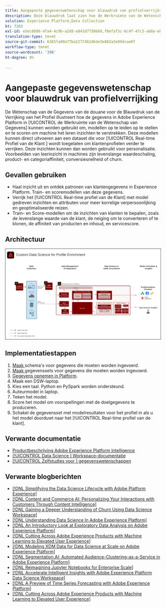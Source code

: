 ```yaml
---
title: Aangepaste gegevenswetenschap voor blauwdruk van profielverrijking
description: Deze blauwdruk laat zien hoe de Werkruimte van de Wetenschap van Gegevens van Adobe Experience Platform gegevens binnen Experience Platform kan gebruiken om, modellen op te leiden, op te stellen en te scoren om machine het leren inzichten van de gegevens te verstrekken.
solution: Experience Platform,Data Collection
kt: 7203
exl-id: e5ec6886-4fa4-4c9b-a2d8-e843d7758669,f0efaf3c-6c4f-47c3-ab8a-e8e146dd071c
translation-type: tm+mt
source-git-commit: 6365fa00a77ba22774b2d6de3e882a3e09dcae0f
workflow-type: tm+mt
source-wordcount: '398'
ht-degree: 0%

---
```


# Aangepaste gegevenswetenschap voor blauwdruk van profielverrijking

De Wetenschap van de Gegevens van de douane voor de Blauwdruk van de Verrijking van het Profiel illustreert hoe de gegevens in Adobe Experience Platform in [!UICONTROL de Werkruimte van de Wetenschap van Gegevens] kunnen worden gebruikt om, modellen op te leiden op te stellen en te scoren om machine het leren inzichten te verstrekken. Deze modellen kunnen direct uitvoeren aan een dataset die voor [!UICONTROL Real-time Profiel van de Klant ] wordt toegelaten om klantenprofielen verder te verrijken. Deze inzichten kunnen dan worden gebruikt voor personalisatie. Voorbeelden van leerinzicht in machines zijn levenslange waardeschaling, product- en categoriaffiniteit, conversiesnelheid of churn.

## Gevallen gebruiken

* Haal inzicht uit en ontdek patronen van klantengegevens in Experience Platform. Train- en scoremodellen van deze gegevens.
* Verrijk het [!UICONTROL Real-time profiel van de Klant] met model gedreven inzichten en attributen voor meer korrelige verpersoonlijking en geoptimaliseerde reizen.
* Train- en Score-modellen om de inzichten van klanten te bepalen, zoals de levenslange waarde van de klant, de neiging om te converteren of te klonen, de affiniteit van producten en inhoud, en servicescore.

## Architectuur

<img src="assets/data_science.svg" alt="Referentiearchitectuur voor de Custom Data Science for Profile Enrichment Blueprint" style="border:1px solid #4a4a4a" />

## Implementatiestappen

1. [Maak ](https://experienceleague.adobe.com/docs/platform-learn/tutorials/schemas/create-a-schema.html) schema&#39;s voor gegevens die moeten worden ingevoerd.
1. [Maak ](https://experienceleague.adobe.com/docs/platform-learn/tutorials/data-ingestion/create-datasets-and-ingest-data.html) gegevenssets voor gegevens die moeten worden ingevoerd.
1. [Gegevens opnemen in Platform](https://experienceleague.adobe.com/?recommended=ExperiencePlatform-D-1-2020.1.dataingestion).
1. Maak een DSW-laptop.
1. Kies een taal. Python en PySpark worden ondersteund.
1. Auteurmodel in laptop.
1. Teken het model.
1. Score het model om voorspellingen met de doelgegevens te produceren.
1. Schakel de gegevensset met modelresultaten voor het profiel in als u het model doorduwt naar het [!UICONTROL Real-time profiel van de klant].

## Verwante documentatie

* [Productbeschrijving Adobe Experience Platform Intelligence](https://helpx.adobe.com/legal/product-descriptions/adobe-experience-platform-intelligence---product-description.html)
* [[!UICONTROL Data Science ] Workspace-documentatie](https://experienceleague.adobe.com/docs/experience-platform/data-science-workspace/home.html?lang=en)
* [[!UICONTROL Zelfstudies voor ] gegevenswetenschappen](https://experienceleague.adobe.com/docs/platform-learn/tutorials/data-science-workspace/understanding-data-science-workspace.html)

## Verwante blogberichten

* [[!DNL Simplifying the Data Science Lifecycle with Adobe Platform Experience]](https://medium.com/adobetech/simplifying-the-data-science-lifecycle-with-adobe-platform-experience-8ea4f056d82f)
* [[!DNL Content and Commerce AI: Personalizing Your Interactions with Customers Through Content Intelligence]](https://medium.com/adobetech/content-and-commerce-ai-personalizing-your-interactions-with-customers-through-content-intelligence-dc182601deab)
* [[!DNL Gaining a Deeper Understanding of Churn Using Data Science Workspace]](https://medium.com/adobetech/gaining-a-deeper-understanding-of-churn-using-data-science-workspace-18a2190e0cf3)
* [[!DNL Understanding Data Science In Adobe Experience Platform]](https://medium.com/adobetech/understanding-data-science-in-adobe-experience-platform-5bce5a17b42)
* [[!DNL An Introductory Look at Exploratory Data Analysis on Adobe Experience Platform]](https://medium.com/adobetech/an-introductory-look-at-exploratory-data-analysis-on-adobe-experience-platform-1bfce7501d9a)
* [[!DNL Cutting Across Adobe Experience Products with Machine Learning to Elevated User Experience]](https://medium.com/adobetech/cutting-across-adobe-experience-products-with-machine-learning-to-elevated-user-experience-7c85000510d1)
* [[!DNL Modeling XDM Data for Data Science at Scale on Adobe Experience Platform]](https://medium.com/adobetech/modeling-xdm-data-for-data-science-at-scale-on-adobe-experience-platform-222bb2a6dbf7)
* [[!DNL Segmentation.AI: Automated Audience-Clustering-as-a-Service in Adobe Experience Platform]](https://medium.com/adobetech/segmentation-ai-automated-audience-clustering-as-a-service-in-adobe-experience-platform-261f4099462c)
* [[!DNL Reimagining Jupyter Notebooks for Enterprise Scale]](https://medium.com/adobetech/reimagining-jupyter-notebooks-for-enterprise-scale-8bc6340d504a)
* [[!DNL Accelerate Intelligent Insights with Adobe Experience Platform Data Science Workspace]](https://medium.com/adobetech/accelerate-intelligent-insights-with-adobe-experience-platform-data-science-workspace-89538bacbbea)
* [[!DNL A Preview of Time Series Forecasting with Adobe Experience Platform]](https://medium.com/adobetech/preview-of-time-series-forecasting-with-adobe-experience-platform-38a2fc778e89)
* [[!DNL Cutting Across Adobe Experience Products with Machine Learning to Elevated User Experience]](https://medium.com/adobetech/cutting-across-adobe-experience-products-with-machine-learning-to-elevated-user-experience-7c85000510d1)
